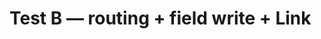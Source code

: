 <!--
title: Test B — routing + field write + Link
labels: ["ci"]
assignees: []
uid: test-goc-b
parent_uid: test-goc-epic
type: Chore
status: Todo
priority: P2
target: mvp-0.7.0
area: ci
project: "test"
doc: ""
pr: ""
-->

# Test B — routing + field write + Link
